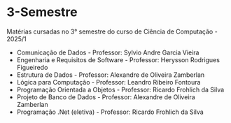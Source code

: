 # 3-Semestre
Matérias cursadas no 3° semestre do curso de Ciência de Computação - 2025/1

* Comunicação de Dados - Professor: Sylvio Andre Garcia Vieira
* Engenharia e Requisitos de Software - Professor: Herysson Rodrigues Figueiredo
* Estrutura de Dados - Professor: Alexandre de Oliveira Zamberlan
* Lógica para Computação - Professor: Leandro Ribeiro Fontoura
* Programação Orientada a Objetos - Professor: Ricardo Frohlich da Silva
* Projeto de Banco de Dados - Professor: Alexandre de Oliveira Zamberlan
* Programação .Net (eletiva) - Professor: Ricardo Frohlich da Silva
